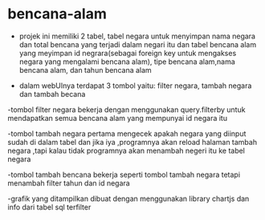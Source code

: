 # bencana-alam
 
- projek ini memiliki 2 tabel, tabel negara untuk menyimpan nama negara dan total bencana yang terjadi dalam negari itu dan tabel bencana alam yang meyimpan id negrara(sebagai foreign key untuk mengakses negara yang mengalami bencana alam), tipe bencana alam,nama bencana alam, dan tahun bencana alam

- dalam webUInya terdapat 3 tombol yaitu: filter negara, tambah negara dan tambah becana

-tombol filter negara bekerja dengan menggunakan query.filterby untuk mendapatkan semua bencana alam yang mempunyai id negara itu

-tombol tambah negara pertama mengecek apakah negara yang diinput sudah di dalam tabel dan jika iya ,programnya akan reload halaman tambah negara ,tapi kalau tidak programnya akan menambah negeri itu ke tabel negara

-tombol tambah bencana bekerja seperti tombol tambah negara tetapi menambah filter tahun dan id negara

-grafik yang ditampilkan dibuat dengan menggunakan library chartjs dan info dari tabel sql terfilter
